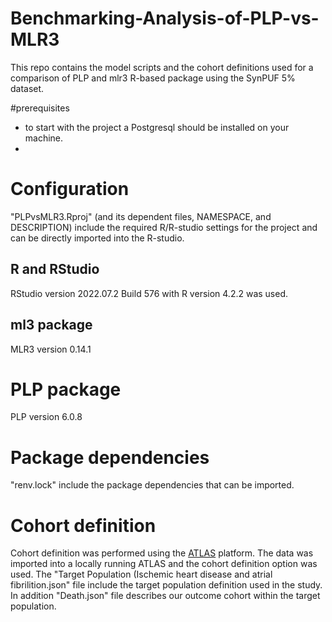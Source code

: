 # Benchmarking-Analysis-of-PLP-vs-MLR3 
This repo contains the model scripts and the cohort definitions used for a comparison of PLP and mlr3 R-based package using the SynPUF 5% dataset.

#prerequisites
- to start with the project a Postgresql should be installed on your machine. 
- 


# Configuration

"PLPvsMLR3.Rproj" (and its dependent files, NAMESPACE, and DESCRIPTION) include the required R/R-studio settings for the project and can be directly imported into the R-studio. 

## R and RStudio
RStudio version 2022.07.2 Build 576 with R version 4.2.2 was used. 

## ml3 package
MLR3 version 0.14.1

# PLP package 
PLP version 6.0.8

# Package dependencies
"renv.lock" include the package dependencies that can be imported. 

# Cohort definition
Cohort definition was performed using the [ATLAS](https://atlas-demo.ohdsi.org/#/home) platform. The data was imported into a locally running ATLAS and the cohort definition option was used. The "Target Population (Ischemic heart disease and atrial fibrilition.json" file include the target population definition used in the study. In addition "Death.json" file describes our outcome cohort within the target population.